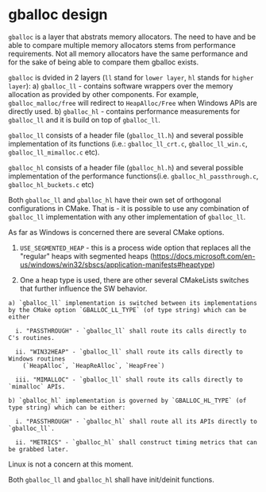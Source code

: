 gballoc design
=====

`gballoc` is a layer that abstrats memory allocators. The need to have and be able to compare multiple memory allocators stems from performance requirements. Not all memory allocators have the same performance and for the sake of being able to compare them gballoc exists.

`gballoc` is dvided in 2 layers (`ll` stand for `lower layer`, `hl` stands for `higher layer`):
a) `gballoc_ll` - contains software wrappers over the memory allocation as provided by other components. For example, `gballoc_malloc/free` will redirect to `HeapAlloc/Free` when Windows APIs are directly used.
b) `gballoc_hl` - contains performance measurements for `gballoc_ll` and it is build on top of `gballoc_ll`.


`gballoc_ll` consists of a header file (`gballoc_ll.h`) and several possible implementation of its functions (i.e.: `gballoc_ll_crt.c`, `gballoc_ll_win.c`, `gballoc_ll_mimalloc.c` etc).

`gballoc_hl` consists of a header file (`gballoc_hl.h`) and several possible implementation of the performance functions(i.e. `gballoc_hl_passthrough.c`, `gballoc_hl_buckets.c` etc)

Both `gballoc_ll` and `gballoc_hl` have their own set of orthogonal configurations in CMake. That is - it is possible to use any combination of `gballoc_ll` implementation with any other implementation of `gballoc_ll`. 

As far as Windows is concerned there are several CMake options.

  1. `USE_SEGMENTED_HEAP` - this is a process wide option that replaces all the "regular" heaps with segmented heaps (https://docs.microsoft.com/en-us/windows/win32/sbscs/application-manifests#heaptype)

  2. One a heap type is used, there are other several CMakeLists switches that further influence the SW behavior.

    a) `gballoc_ll` implementation is switched between its implementations by the CMake option `GBALLOC_LL_TYPE` (of type string) which can be either

      i. "PASSTHROUGH" - `gballoc_ll` shall route its calls directly to C's routines.

      ii. "WIN32HEAP" - `gballoc_ll` shall route its calls directly to Windows routines 
        (`HeapAlloc`, `HeapReAlloc`, `HeapFree`)

      iii. "MIMALLOC" - `gballoc_ll` shall route its calls directly to `mimalloc` APIs.

    b) `gballoc_hl` implementation is governed by `GBALLOC_HL_TYPE` (of type string) which can be either:

      i. "PASSTHROUGH" - `gballoc_hl` shall route all its APIs directly to `gballoc_ll`.

      ii. "METRICS" - `gballoc_hl` shall construct timing metrics that can be grabbed later.

Linux is not a concern at this moment.

Both `gballoc_ll` and `gballoc_hl` shall have init/deinit functions.
